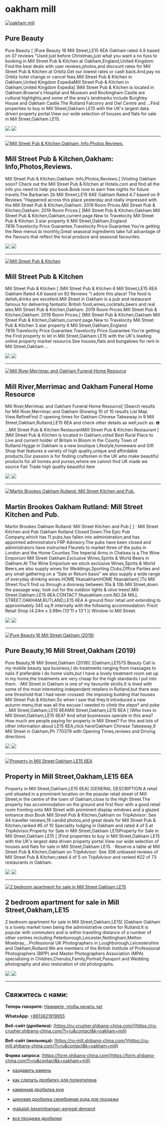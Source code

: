 # oakham mill

<a href="https://swt.shibang-china.com/?l=ru&img&k=oakham+mill" target="_blank">![oakham mill](http://static.shibang-china.com/all-800x300/866.jpg)</a>

## Pure Beauty
Pure Beauty [ ]Pure Beauty 16 Mill Street,LE15 6EA Oakham rated 4.9 based on 37 reviews &quot;Used just before Christmas,just what you want a no fuss to booking in.Mill Street Pub &amp; Kitchen at Oakham,England,United Kingdom: Find the best deals with user reviews,photos,and discount rates for Mill Street Pub &amp; Kitchen at Orbitz.Get our lowest rates or cash back.And,pay no Orbitz hotel change or cancel fees.Mill Street Pub &amp; Kitchen in Oakham,United Kingdom ExpediaMill Street Pub &amp; Kitchen in Oakham,United Kingdom Expedia[ ]Mill Street Pub &amp; Kitchen is located in Oakham.Browne's Hospital and Museum and Rockingham Castle are cultural highlights,and some of the area's landmarks include Burghley House and Oakham Castle.The Rutland Falconry and Owl Centre and …Find properties to buy in Mill Street,Oakham LE15 with the UK's largest data driven property portal.View our wide selection of houses and flats for sale in Mill Street,Oakham LE15.


<a href="https://whatsapp.shibangsoft.com/WhatsApp.php" target="_blank" title="WhatsApp">![](http://static.shibang-china.com/icon/whatsapp.png)</a> <a href="https://swt.shibang-china.com/?l=ru&icon&k=oakham+mill" target="_blank">![](http://static.shibang-china.com/icon/chat-ru.png)</a>

---

<a href="https://swt.shibang-china.com/?l=ru&img&k=oakham+mill" target="_blank">![Mill Street Pub &amp; Kitchen,Oakham: Info,Photos,Reviews.](http://static.shibang-china.com/all-800x300/322.jpg)</a>

## Mill Street Pub &amp; Kitchen,Oakham: Info,Photos,Reviews.
Mill Street Pub &amp; Kitchen,Oakham: Info,Photos,Reviews.[ ]Visiting Oakham soon? Check out the Mill Street Pub &amp; Kitchen at Hotels.com and find all the info you need to help you book.Book now to earn free nights for future travels.The Barbarian 2b Mill Street,LE15 6AE Oakham Rated 4.7 based on 9 Reviews &quot;Happened across this place yesterday and really impressed with the.Mill Street Pub &amp; Kitchen,Oakham: 2019 Room Prices.Mill Street Pub &amp; Kitchen,Oakham: 2019 Room Prices.[ ]Mill Street Pub &amp; Kitchen,Oakham Mill Street Pub &amp; Kitchen,Oakham,current page.New to Travelocity Mill Street Pub &amp; Kitchen 3.star property 6 Mill Street,Oakham,England 7819.Travelocity Price Guarantee.Travelocity Price Guarantee.You're getting the.New menus bi monthly,Great seasonal ingredients take full advantage of the flavours that reflect the local produce and seasonal favourites.


<a href="https://whatsapp.shibangsoft.com/WhatsApp.php" target="_blank" title="WhatsApp">![](http://static.shibang-china.com/icon/whatsapp.png)</a> <a href="https://swt.shibang-china.com/?l=ru&icon&k=oakham+mill" target="_blank">![](http://static.shibang-china.com/icon/chat-ru.png)</a>

---

<a href="https://swt.shibang-china.com/?l=ru&img&k=oakham+mill" target="_blank">![Mill Street Pub &amp; Kitchen](http://static.shibang-china.com/all-800x300/1277.jpg)</a>

## Mill Street Pub &amp; Kitchen
Mill Street Pub &amp; Kitchen [ ]Mill Street Pub &amp; Kitchen 6 Mill Street,LE15 6EA Oakham Rated 4.6 based on 92 Reviews &quot;I adore this place! The food is delish,drinks are excellent.Mill Street in Oakham is a pub and restaurant famous for delivering fantastic British food,wines,cocktails,beers and real ales.Mill Street Pub &amp; Kitchen,Oakham: 2019 Room Prices.Mill Street Pub &amp; Kitchen,Oakham: 2019 Room Prices.[ ]Mill Street Pub &amp; Kitchen,Oakham Mill Street Pub &amp; Kitchen,Oakham,current page.New to Travelocity Mill Street Pub &amp; Kitchen 3.star property 6 Mill Street,Oakham,England 7819.Travelocity Price Guarantee.Travelocity Price Guarantee.You're getting the.Find property to let in Mill Street,Oakham LE15 with the UK's leading online property market resource.See houses,flats and bungalows for rent in Mill Street,Oakham …


<a href="https://whatsapp.shibangsoft.com/WhatsApp.php" target="_blank" title="WhatsApp">![](http://static.shibang-china.com/icon/whatsapp.png)</a> <a href="https://swt.shibang-china.com/?l=ru&icon&k=oakham+mill" target="_blank">![](http://static.shibang-china.com/icon/chat-ru.png)</a>

---

<a href="https://swt.shibang-china.com/?l=ru&img&k=oakham+mill" target="_blank">![Mill River,Merrimac and Oakham Funeral Home Resource](http://static.shibang-china.com/all-800x300/616.jpg)</a>

## Mill River,Merrimac and Oakham Funeral Home Resource
Mill River,Merrimac and Oakham Funeral Home Resource[ ]Search results for Mill River,Merrimac and Oakham Showing 10 of 10 results List Map View.RefineFind ⏰ opening times for Oakham Chinese Takeaway in 9 Mill Street,Oakham,Rutland,LE15 6EA and check other details as well,such as: ☎️ …Mill Street Pub &amp; Kitchen RestaurantMill Street Pub &amp; Kitchen Restaurant [ ]Mill Street Pub &amp; Kitchen is located in Oakham,voted Best Rural Place to Live and current holder of Britain in Bloom in the County Town of Rutland.Hygge in Oakham is a new boutique Lifestyle,homeware and Gift Shop that features a variety of high quality,unique and affordable products.Our passion is for finding craftsmen in the UK who make beautiful products for all homes and purses,where we cannot find UK made we source Fair Trade high quality beautiful item


<a href="https://whatsapp.shibangsoft.com/WhatsApp.php" target="_blank" title="WhatsApp">![](http://static.shibang-china.com/icon/whatsapp.png)</a> <a href="https://swt.shibang-china.com/?l=ru&icon&k=oakham+mill" target="_blank">![](http://static.shibang-china.com/icon/chat-ru.png)</a>

---

<a href="https://swt.shibang-china.com/?l=ru&img&k=oakham+mill" target="_blank">![Martin Brookes Oakham Rutland: Mill Street Kitchen and Pub.](http://static.shibang-china.com/all-800x300/708.jpg)</a>

## Martin Brookes Oakham Rutland: Mill Street Kitchen and Pub.
Martin Brookes Oakham Rutland: Mill Street Kitchen and Pub.[ ]&nbsp;&#0183;&#32;Mill Street Kitchen and Pub Oakham Rutland Closed Down.The Epic Pub Company,which has 11 pubs,has fallen into administration,and has appointed administrators FRP Advisory.The pubs have been closed and administrators have instructed Fleurets to market three of the pubs in London and the Home Counties.The Imperial Arms in Chelsea is a.The Wine Emporium Mill Street Oakham.Exclusive Wines,Spirits &amp; World Beers in Oakham.At The Wine Emporium we stock exclusive Wines,Spirits &amp; World Beers,we also supply wines for Weddings,Sporting Clubs,Office Parties and any small gathering on a “Sale or Return basis” we also supply a wide range of everyday drinking wines.HOME fikaoakhamHOME fikaoakham[ ]To Mill Street.You’ll find us through a doorway between 10a &amp; 10b Mill Street,down the passage way; look out for the outdoor lights &amp; olive trees!.Mill Street.Oakham.LE15 6EA.CONTACT.fikaoakham.com.NO.3A MILL STREET,OAKHAM,RUTLAND,LE15 6EA A ground floor retail unit extending to approximately 345 sq.ft internally with the following accommodation: Front Retail Shop (4.24m x 3.99m (13'11 x 13'1 )) Window to Mill Street.


<a href="https://whatsapp.shibangsoft.com/WhatsApp.php" target="_blank" title="WhatsApp">![](http://static.shibang-china.com/icon/whatsapp.png)</a> <a href="https://swt.shibang-china.com/?l=ru&icon&k=oakham+mill" target="_blank">![](http://static.shibang-china.com/icon/chat-ru.png)</a>

---

<a href="https://swt.shibang-china.com/?l=ru&img&k=oakham+mill" target="_blank">![Pure Beauty,16 Mill Street,Oakham (2019)](http://static.shibang-china.com/all-800x300/909.jpg)</a>

## Pure Beauty,16 Mill Street,Oakham (2019)
Pure Beauty,16 Mill Street,Oakham (2019)[ ]Oakham,LE157S Beauty Call is my mobile beauty spa business,I do treatments ranging from massages to nails if preferable I do home visits,but I have a lovely treatment room set up in my home,the treatments are very cheap for the high standards I put into them.&nbsp;&#0183;&#32;Mill Street in Oakham is one of my favourite strolls.It is lined with some of the most interesting independent retailers in Rutland,but there was one threshold that I had never crossed: the imposing building that houses Mill Street Pub &amp; Kitchen.So when I saw that they’d introduced a new autumn menu,that was all the excuse I needed to climb the steps* and poke …Mill Street,Oakham,LE15 6EAMill Street,Oakham,LE15 6EA [ ]Who lives in Mill Street,Oakham,LE15 6EA? And what businesses operate in this area? How much are people paying for property in Mill Street? For this and lots of other information about LE15 6EA,click here!Oakham Chinese Takeaway,9 Mill Street in Oakham,Ph 770379 with Opening Times,reviews and Driving directions


<a href="https://whatsapp.shibangsoft.com/WhatsApp.php" target="_blank" title="WhatsApp">![](http://static.shibang-china.com/icon/whatsapp.png)</a> <a href="https://swt.shibang-china.com/?l=ru&icon&k=oakham+mill" target="_blank">![](http://static.shibang-china.com/icon/chat-ru.png)</a>

---

<a href="https://swt.shibang-china.com/?l=ru&img&k=oakham+mill" target="_blank">![Property in Mill Street,Oakham,LE15 6EA](http://static.shibang-china.com/all-800x300/1147.jpg)</a>

## Property in Mill Street,Oakham,LE15 6EA
Property in Mill Street,Oakham,LE15 6EA[ ]GENERAL DESCRIPTION A retail unit situated in a prominent location on the popular retail street of Mill Street,in the centre of the town of Oakham,close to the High Street.The property has accommodation on the ground and first floor with a good retail room fronting onto Mill Street with prominent display windows and a glazed entrance door.Book Mill Street Pub &amp; Kitchen,Oakham on TripAdvisor: See 44 traveller reviews,19 candid photos,and great deals for Mill Street Pub &amp; Kitchen,ranked #5 of 10 Speciality lodging in Oakham and rated 4 of 5 at TripAdvisor.Property for Sale in Mill Street,Oakham LE15Property for Sale in Mill Street,Oakham LE15 [ ]Find properties to buy in Mill Street,Oakham LE15 with the UK's largest data driven property portal.View our wide selection of houses and flats for sale in Mill Street,Oakham LE15.&nbsp;&#0183;&#32;Reserve a table at Mill Street Pub &amp; Kitchen,Oakham on TripAdvisor: See 306 unbiased reviews of Mill Street Pub &amp; Kitchen,rated 4 of 5 on TripAdvisor and ranked #22 of 73 restaurants in Oakham.


<a href="https://whatsapp.shibangsoft.com/WhatsApp.php" target="_blank" title="WhatsApp">![](http://static.shibang-china.com/icon/whatsapp.png)</a> <a href="https://swt.shibang-china.com/?l=ru&icon&k=oakham+mill" target="_blank">![](http://static.shibang-china.com/icon/chat-ru.png)</a>

---

<a href="https://swt.shibang-china.com/?l=ru&img&k=oakham+mill" target="_blank">![2 bedroom apartment for sale in Mill Street,Oakham,LE15](http://static.shibang-china.com/all-800x300/671.jpg)</a>

## 2 bedroom apartment for sale in Mill Street,Oakham,LE15
2 bedroom apartment for sale in Mill Street,Oakham,LE15[ ]Oakham Oakham is a lovely market town being the administrative centre for Rutland.It is popular with commuters and is within travelling distance of a number of other centres including Peterborough,Leicester,Nottingham,Melton Mowbray,…Professional UK Photographers in Loughborough,Leicestershire and Oakham,Rutland.We are members of the British Institute of Professional Photographers (BIPP) and Master Photographers Association (MPA) specialising in Children,Cherubs,Family,Portrait,Passport and Wedding photography and also restoration of old photographs.

<a href="https://whatsapp.shibangsoft.com/WhatsApp.php" target="_blank" title="WhatsApp">![](http://static.shibang-china.com/icon/whatsapp.png)</a> <a href="https://swt.shibang-china.com/?l=ru&icon&k=oakham+mill" target="_blank">![](http://static.shibang-china.com/icon/chat-ru.png)</a>

---
## Свяжитесь с нами:

**Теперь говорите:** [Нажмите, чтобы начать чат](https://swt.shibang-china.com?l=ru&contact&k=oakham+mill)

**WhatsApp:**  [+8613621919955](https://whatsapp.shibangsoft.com/WhatsApp.php)

**Веб-сайт (дробилка):** [https://ru-crusher.shibang-china.com/](https://ru-crusher.shibang-china.com/?l=ru&contact&k=oakham+mill)

**Веб-сайт (мельница):** [https://ru-mill.shibang-china.com/](https://ru-mill.shibang-china.com/?l=ru&contact&k=oakham+mill)

**Форма запроса:** [https://form.shibang-china.com](https://form.shibang-china.com?l=ru&contact&k=oakham+mill)

* [раздавить камень](../106/%D1%80%D0%B0%D0%B7%D0%B4%D0%B0%D0%B2%D0%B8%D1%82%D1%8C%20%D0%BA%D0%B0%D0%BC%D0%B5%D0%BD%D1%8C.md)

* [как сделать дробилку для полиэтилена](../106/%D0%BA%D0%B0%D0%BA%20%D1%81%D0%B4%D0%B5%D0%BB%D0%B0%D1%82%D1%8C%20%D0%B4%D1%80%D0%BE%D0%B1%D0%B8%D0%BB%D0%BA%D1%83%20%D0%B4%D0%BB%D1%8F%20%D0%BF%D0%BE%D0%BB%D0%B8%D1%8D%D1%82%D0%B8%D0%BB%D0%B5%D0%BD%D0%B0.md)

* [каменная дробилка exw](../112/%D0%BA%D0%B0%D0%BC%D0%B5%D0%BD%D0%BD%D0%B0%D1%8F%20%D0%B4%D1%80%D0%BE%D0%B1%D0%B8%D0%BB%D0%BA%D0%B0%20exw.md)

* [щековая дробилка серебряная руда для продажи](../118/%D1%89%D0%B5%D0%BA%D0%BE%D0%B2%D0%B0%D1%8F%20%D0%B4%D1%80%D0%BE%D0%B1%D0%B8%D0%BB%D0%BA%D0%B0%20%D1%81%D0%B5%D1%80%D0%B5%D0%B1%D1%80%D1%8F%D0%BD%D0%B0%D1%8F%20%D1%80%D1%83%D0%B4%D0%B0%20%D0%B4%D0%BB%D1%8F%20%D0%BF%D1%80%D0%BE%D0%B4%D0%B0%D0%B6%D0%B8.md)

* [makalah keseimbangan agregat demand](../107/makalah%20keseimbangan%20agregat%20demand.md)

* [все продажи дробилки](../117/%D0%B2%D1%81%D0%B5%20%D0%BF%D1%80%D0%BE%D0%B4%D0%B0%D0%B6%D0%B8%20%D0%B4%D1%80%D0%BE%D0%B1%D0%B8%D0%BB%D0%BA%D0%B8.md)